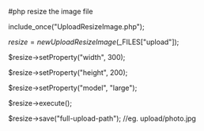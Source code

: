 #php resize the image file

include_once("UploadResizeImage.php");

$resize = new UploadResizeImage($_FILES["upload"]);

$resize->setProperty("width", 300);

$resize->setProperty("height", 200);

$resize->setProperty("model", "large");

$resize->execute();

$resize->save("full-upload-path"); //eg. upload/photo.jpg
